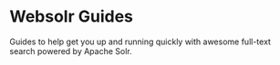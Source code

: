 # Websolr Guides

Guides to help get you up and running quickly with awesome full-text search powered by Apache Solr.

